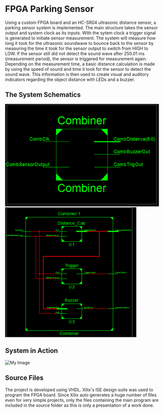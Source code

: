 # FPGA Parking Sensor
Using a custom FPGA board and an HC-SR04 ultrasonic distance sensor, a parking sensor system is implemented. The main structure takes the sensor output and system clock as its inputs. With the sytem clock a trigger signal is generated to initiate sensor measurement. The system will measure how long it took for the ultrasonic soundwave to bounce back to the sensor by measuring the time it took for the sensor output to switch from HIGH to LOW. If the sensor still did not detect the sound wave after 250.01 ms (measurement period), the sensor is triggered for measurement again. Depending on the measurement time, a basic distance calculation is made by using the speed of sound and time it took for the sensor to detect the sound wave. This information is then used to create visual and auditory indicators regarding the object distance with LEDs and a buzzer.
## The System Schematics
![My Image](images/Elec_204_Rtl_1.PNG)
![My Image](images/Elec_204_Rtl_2.PNG)
## System in Action
![My Image](images/parking_sensor_at_action.gif)
## Source Files
The project is developed using VHDL. Xilix's ISE design suite was used to program the FPGA board. Since Xilix auto generates a huge number of files even for very simple projects, only the files containing the main program are included in the source folder as this is only a presentation of a work done.
